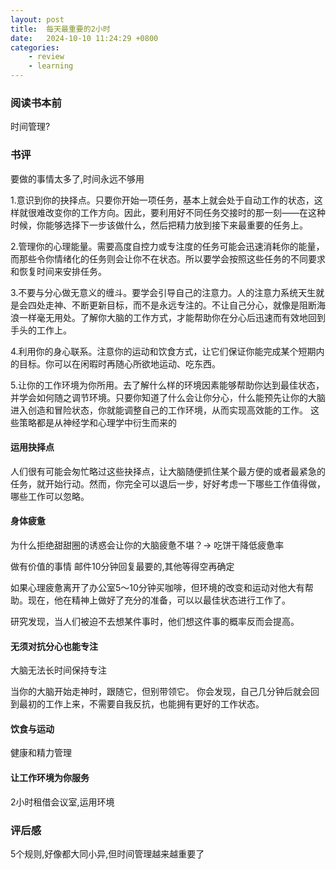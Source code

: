 ```yaml
---
layout: post
title:  每天最重要的2小时
date:   2024-10-10 11:24:29 +0800
categories: 
    - review
    - learning
---
```


### 阅读书本前

时间管理?

### 书评

要做的事情太多了,时间永远不够用

1.意识到你的抉择点。只要你开始一项任务，基本上就会处于自动工作的状态，这样就很难改变你的工作方向。因此，要利用好不同任务交接时的那一刻——在这种时候，你能够选择下一步该做什么，然后把精力放到接下来最重要的任务上。 

2.管理你的心理能量。需要高度自控力或专注度的任务可能会迅速消耗你的能量，而那些令你情绪化的任务则会让你不在状态。所以要学会按照这些任务的不同要求和恢复时间来安排任务。 

3.不要与分心做无意义的缠斗。要学会引导自己的注意力。人的注意力系统天生就是会四处走神、不断更新目标，而不是永远专注的。不让自己分心，就像是阻断海浪一样毫无用处。了解你大脑的工作方式，才能帮助你在分心后迅速而有效地回到手头的工作上。 

4.利用你的身心联系。注意你的运动和饮食方式，让它们保证你能完成某个短期内的目标。你可以在闲暇时再随心所欲地运动、吃东西。 

5.让你的工作环境为你所用。去了解什么样的环境因素能够帮助你达到最佳状态，并学会如何随之调节环境。只要你知道了什么会让你分心，什么能预先让你的大脑进入创造和冒险状态，你就能调整自己的工作环境，从而实现高效能的工作。 这些策略都是从神经学和心理学中衍生而来的

#### 运用抉择点

人们很有可能会匆忙略过这些抉择点，让大脑随便抓住某个最方便的或者最紧急的任务，就开始行动。然而，你完全可以退后一步，好好考虑一下哪些工作值得做，哪些工作可以忽略。

#### 身体疲惫

为什么拒绝甜甜圈的诱惑会让你的大脑疲惫不堪？-> 吃饼干降低疲惫率

做有价值的事情 邮件10分钟回复最要的,其他等得空再确定

如果心理疲惫离开了办公室5～10分钟买咖啡，但环境的改变和运动对他大有帮助。现在，他在精神上做好了充分的准备，可以以最佳状态进行工作了。

研究发现，当人们被迫不去想某件事时，他们想这件事的概率反而会提高。

#### 无须对抗分心也能专注

大脑无法长时间保持专注

当你的大脑开始走神时，跟随它，但别带领它。
你会发现，自己几分钟后就会回到最初的工作上来，不需要自我反抗，也能拥有更好的工作状态。

#### 饮食与运动 

健康和精力管理

#### 让工作环境为你服务

2小时租借会议室,运用环境

### 评后感

5个规则,好像都大同小异,但时间管理越来越重要了